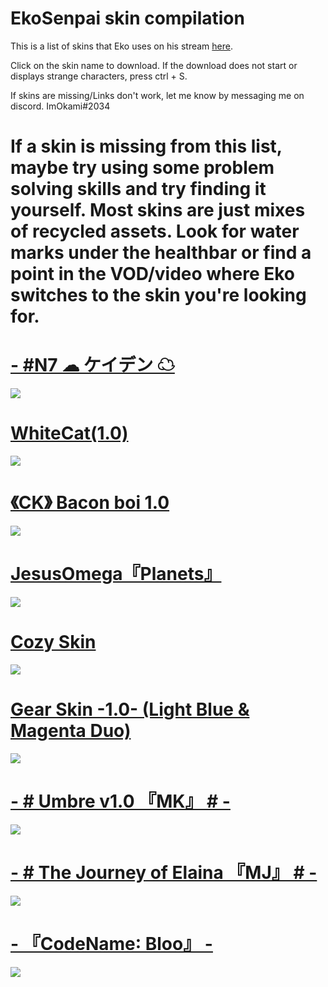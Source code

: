 #                                                         EkoSenpai skin compilation


This is a list of skins that Eko uses on his stream [here](https://www.twitch.tv/ekosenpai).

Click on the skin name to download. If the download does not start or displays strange characters, press ctrl + S.

If skins are missing/Links don't work, let me know by messaging me on discord. ImOkami#2034

# If a skin is missing from this list, maybe try using some problem solving skills and try finding it yourself. Most skins are just mixes of recycled assets. Look for water marks under the healthbar or find a point in the VOD/video where Eko switches to the skin you're looking for.

# [-  #N7 ☁ ケイデン ☁](http://www.mediafire.com/file/ns9qrtxsk4oqrjt/-__%2523N7_%25E2%2598%2581_%25E3%2582%25B1%25E3%2582%25A4%25E3%2583%2587%25E3%2583%25B3_%25E2%2598%2581.osk/file#N7+%E2%98%81+%E3%82%B1%E3%82%A4%E3%83%87%E3%83%B3+%E2%98%81.osk/file)
![](https://i.imgur.com/rArJz84.png)

# [WhiteCat(1.0)](https://skins.osuck.net/index.php?newsid=1107)
![](https://skins.osuck.net/uploads/posts/2019-11/1573897221_3.jpg)

# [《CK》 Bacon boi 1.0](https://skins.osuck.net/index.php?newsid=1648)
![](https://skins.osuck.net/uploads/posts/2020-09/1600513431_screenshot9556.jpg)

# [JesusOmega『Planets』](https://skins.osuck.net/index.php?newsid=1489)
![](https://skins.osuck.net/uploads/posts/2020-07/1594283495_4.jpg)

# [Cozy Skin](https://skins.osuck.net/index.php?newsid=1256)
![](https://skins.osuck.net/uploads/posts/2020-04/1586795293_4.jpg)

# [Gear Skin -1.0- (Light Blue & Magenta Duo)](https://skins.osuck.net/index.php?newsid=1403)
![](https://skins.osuck.net/uploads/posts/2020-06/1592985518_screenshot8941.jpg)

# [-        # Umbre v1.0 『MK』 #        -](https://skins.osuck.net/index.php?newsid=1627)
![](https://skins.osuck.net/uploads/posts/2020-09/1599492321_screenshot9373.jpg)

# [-        # The Journey of Elaina 『MJ』 #        -](https://drive.google.com/file/d/1exJYm436Cy0Hr6clW72br03FKANtmyhF/view)
![](https://i.imgur.com/LG2htBb.png)

# [- 『CodeName∶ Bloo』 -](https://drive.google.com/file/d/1CXNBA3M_qIKpwWYp2oAC2RUjcW_QeWun/view)
![](https://i.imgur.com/eOm2wSi.png)
